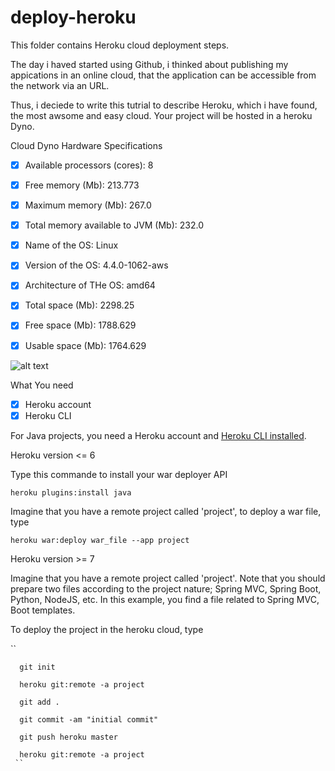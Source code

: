 deploy-heroku
==========================

This folder contains Heroku cloud deployment steps.

The day i haved started using Github, i thinked about publishing my appications in an online cloud, that the application can be accessible from the network via an URL. 

Thus, i deciede to write this tutrial to describe Heroku, which i have found, the most awsome and easy cloud. Your project will be hosted in a heroku Dyno.

Cloud Dyno Hardware Specifications
- [x] Available processors (cores): 8 
- [x] Free memory (Mb): 213.773 
- [x] Maximum memory (Mb): 267.0 
- [x] Total memory available to JVM (Mb): 232.0 
- [x] Name of the OS: Linux 
- [x] Version of the OS: 4.4.0-1062-aws 
- [x] Architecture of THe OS: amd64 
- [x] Total space (Mb): 2298.25 
- [x] Free space (Mb): 1788.629 
- [x] Usable space (Mb): 1764.629


![alt text](https://upload.wikimedia.org/wikipedia/commons/thumb/0/06/Heroku_suporte.png/800px-Heroku_suporte.png?uselang=en-gb "supported languages")



  
  
  
  What You need
- [x] Heroku account
- [x] Heroku CLI

For Java projects, you need a Heroku account and [Heroku CLI installed](https://devcenter.heroku.com/articles/heroku-cli). 
  
Heroku version <= 6

  Type this commande to install your war deployer API 
  
  ``
    heroku plugins:install java
   ``
   
 
 Imagine that you have a remote project called 'project', to deploy a war file, type
 
   ``
     heroku war:deploy war_file --app project
     ``
     
Heroku version >= 7

Imagine that you have a remote project called 'project'. Note that you should prepare two files according to the project nature; Spring MVC, Spring Boot, Python, NodeJS, etc. In this example, you find a file related to Spring MVC, Boot templates.

 To deploy the project in the heroku cloud, type
 
 
  ``
  
      git init
      
      heroku git:remote -a project
      
      git add .
      
      git commit -am "initial commit"
      
      git push heroku master
      
      heroku git:remote -a project
     ``


